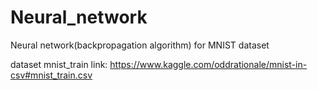 # Neural_network

Neural network(backpropagation algorithm) for MNIST dataset

dataset mnist_train link: https://www.kaggle.com/oddrationale/mnist-in-csv#mnist_train.csv
